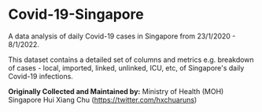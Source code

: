 # Covid-19-Singapore
A data analysis of daily Covid-19 cases in Singapore from 23/1/2020 - 8/1/2022.

This dataset contains a detailed set of columns and metrics e.g. breakdown of cases - local, imported, linked, unlinked, ICU, etc, of Singapore's daily Covid-19 infections. 

**Originally Collected and Maintained by:**
Ministry of Health (MOH) Singapore Hui Xiang Chu (https://twitter.com/hxchuaruns)
